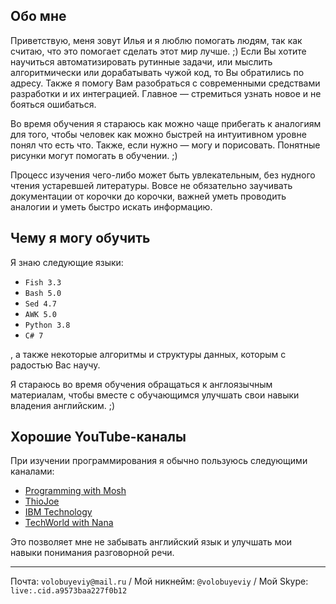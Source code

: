 ## Обо мне

Приветствую, меня зовут Илья и я люблю помогать людям, так как считаю, что это помогает сделать этот мир лучше. ;) Если Вы хотите научиться автоматизировать рутинные задачи, или мыслить алгоритмически или дорабатывать чужой код, то Вы обратились по адресу. Также я помогу Вам разобраться с современными средствами разработки и их интеграцией. Главное — стремиться узнать новое и не бояться ошибаться.

Во время обучения я стараюсь как можно чаще прибегать к аналогиям для того, чтобы человек как можно быстрей на интуитивном уровне понял что есть что. Также, если нужно — могу и порисовать. Понятные рисунки могут помогать в обучении. ;)

Процесс изучения чего-либо может быть увлекательным, без нудного чтения устаревшей литературы. Вовсе не обязательно заучивать документации от корочки до корочки, важней уметь проводить аналогии и уметь быстро искать информацию.

## Чему я могу обучить

Я знаю следующие языки:

- `Fish 3.3`
- `Bash 5.0`
- `Sed 4.7`
- `AWK 5.0`
- `Python 3.8`
- `C# 7`

, а также некоторые алгоритмы и структуры данных, которым с радостью Вас научу.

Я стараюсь во время обучения обращаться к англоязычным материалам, чтобы вместе с обучающимся улучшать свои навыки владения английским. ;)

## Хорошие YouTube-каналы

При изучении программирования я обычно пользуюсь следующими каналами:

- [Programming with Mosh](https://www.youtube.com/user/programmingwithmosh)
- [ThioJoe](https://www.youtube.com/c/ThioJoe)
- [IBM Technology](https://www.youtube.com/c/IBMTechnology)
- [TechWorld with Nana](https://www.youtube.com/c/TechWorldwithNana)

Это позволяет мне не забывать английский язык и улучшать мои навыки понимания разговорной речи.

----

Почта: `volobuyeviy@mail.ru` / Мой никнейм: `@volobuyeviy` / Мой Skype: `live:.cid.a9573baa227f0b12`